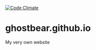 [![Code Climate](https://codeclimate.com/github/GHOSTBEAR/ghostbear.github.io/badges/gpa.svg)](https://codeclimate.com/github/GHOSTBEAR/ghostbear.github.io)
# ghostbear.github.io
My very own website
